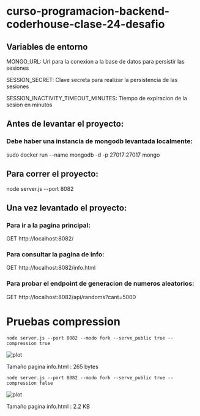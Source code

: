 # curso-programacion-backend-coderhouse-clase-24-desafio

## Variables de entorno


MONGO_URL: Url para la conexion a la base de datos para persistir las sesiones

SESSION_SECRET: Clave secreta para realizar la persistencia de las sesiones

SESSION_INACTIVITY_TIMEOUT_MINUTES: Tiempo de expiracion de la sesion en minutos



## Antes de levantar el proyecto:


### Debe haber una instancia de mongodb levantada localmente:

sudo docker run --name mongodb -d -p 27017:27017 mongo



## Para correr el proyecto:

node server.js --port 8082



## Una vez levantado el proyecto:

###  Para ir a la pagina principal:

GET
http://localhost:8082/


###  Para consultar la pagina de info:

GET
http://localhost:8082/info.html

###  Para probar el endpoint de generacion de numeros aleatorios:

GET
http://localhost:8082/api/randoms?cant=5000


# Pruebas compression

``` node server.js --port 8082 --modo fork --serve_public true --compression true  ```

![plot](./get_info_compression_on.png)

Tamaño pagina info.html : 265 bytes


``` node server.js --port 8082 --modo fork --serve_public true --compression false  ```

![plot](./get_info_compression_off.png)

Tamaño pagina info.html : 2.2 KB





